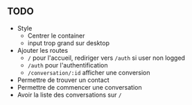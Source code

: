 ## TODO

- Style
  - Centrer le container
  - input trop grand sur desktop
- Ajouter les routes
  - `/` pour l'accueil, rediriger vers `/auth` si user non logged
  - `/auth` pour l'authentification
  - `/conversation/:id` afficher une conversion
- Permettre de trouver un contact
- Permettre de commencer une conversation
- Avoir la liste des conversations sur `/`
